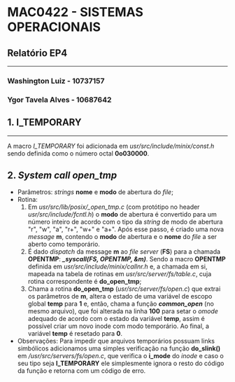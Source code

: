 # **MAC0422 - SISTEMAS OPERACIONAIS**

## Relatório EP4

------

### **Washington Luiz - 10737157**

### **Ygor Tavela Alves - 10687642**



## 1. **I_TEMPORARY**

------

A macro *I_TEMPORARY* foi adicionada em *usr/src/include/minix/const.h* sendo definida como o número octal **0o030000**.

## 2. ***System call open_tmp***

- Parâmetros:  *strings* **nome** e **modo** de abertura do *file*;
- Rotina:
   1. Em *usr/src/lib/posix/_open_tmp.c* (com protótipo no header *usr/src/include/fcntl.h*) o **modo** de abertura é convertido para um número inteiro de acordo com o tipo da *string* de modo de abertura "r", "w", "a", "r+", "w+" e "a+". Após esse passo, é criado uma nova *message* **m**, contendo o **modo** de abertura e o **nome** do *file* a ser aberto como temporário. 
   2. É dado *dispatch* da message **m** ao *file server* (**FS**) para a chamada **OPENTMP**: ***_syscall(FS, OPENTMP, &m)***. Sendo a macro **OPENTMP** definida em *usr/src/include/minix/callnr.h* e, a chamada em si, mapeada na tabela de rotinas em *usr/src/server/fs/table.c*, cuja rotina correspondente é **do_open_tmp**;
   3. Chama a rotina **do_open_tmp** (*usr/src/server/fs/open.c*) que extrai os parâmetros de **m**, altera o estado de uma variável de escopo global **temp** para **1** e, então, chama a função ***common_open*** (no mesmo arquivo), que foi alterada na linha **100** para setar o *omode* adequado de acordo com o estado da variável **temp**, assim é possível criar um novo inode com modo temporário. Ao final, a variável **temp** é resetado para **0**.
- Observações: Para impedir que arquivos temporários possuam links simbólicos adicionamos uma simples verificação na função **do_slink()** em */usr/src/servers/fs/open.c*, que verifica o **i_mode** do *inode* e caso o seu tipo seja **I_TEMPORARY** ele simplesmente ignora o resto do código da função e retorna com um código de erro.
